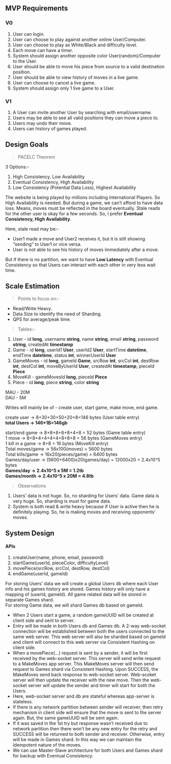 <!DOCTYPE html>
<html>

<head>
  <meta charset="utf-8">
  <meta name="viewport" content="width=device-width, initial-scale=1.0">
  <title>Chess</title>
  <link rel="stylesheet" href="https://stackedit.io/style.css" />
</head>

<body class="stackedit">
  <div class="stackedit__html"><h2 id="mvp-requirements">MVP Requirements</h2>
<h3 id="v0">V0</h3>
<ol>
<li>User can login.</li>
<li>User can choose to play against another online User/Computer.</li>
<li>User can choose to play as White/Black and difficulty level.</li>
<li>Each move can have a timer.</li>
<li>System should assign another opposite color User(random)/Computer to the User.</li>
<li>User should be able to move his piece from source to a valid destination position.</li>
<li>User should be able to view history of moves in a live game.</li>
<li>User can choose to cancel a live game.</li>
<li>System should assign only 1 live game to a User.</li>
</ol>
<h3 id="v1">V1</h3>
<ol>
<li>A User can invite another User by searching with email/username.</li>
<li>Users may be able to see all valid positions they can move a piece to.</li>
<li>Users may undo their move.</li>
<li>Users can history of games played.</li>
</ol>
<h2 id="design-goals">Design Goals</h2>
<blockquote>
<p>PACELC Theorem</p>
</blockquote>
<p>3 Options:-</p>
<ol>
<li>High Consistency, Low Availability</li>
<li>Eventual Consistency, High Availability</li>
<li>Low Consistency (Potential Data Loss), Highest Availability</li>
</ol>
<p>The website is being played by millions including International Players. So High Availability is needed. But during a game, we can’t afford to have data loss. Means, moves must be reflected in the board eventually. Stale reads for the other user is okay for a few seconds. So, I prefer <strong>Eventual Consistency, High Availability</strong>.</p>
<p>Here, stale read may be:-</p>
<ul>
<li>User1 made a move and User2 receives it, but it is still showing “sending” to User1 or vice versa.</li>
<li>User is not able to see his history of moves immediately after a move.</li>
</ul>
<p>But if there is no partition, we want to have <strong>Low Latency</strong> with Eventual Consistency so that Users can interact with each other in very less wait time.</p>
<h2 id="scale-estimation">Scale Estimation</h2>
<blockquote>
<p>Points to focus on:-</p>
</blockquote>
<ul>
<li>Read/Write Heavy.</li>
<li>Data Size to identify the need of Sharding.</li>
<li>QPS for average/peak time.</li>
</ul>
<blockquote>
<p>Tables:-</p>
</blockquote>
<ol>
<li>User - id <strong>long</strong>, username <strong>string</strong>, name <strong>string</strong>, email <strong>string</strong>, password <strong>string</strong>, createdAt <strong>timestamp</strong></li>
<li>Game - id <strong>long</strong>, userId1 <strong>User</strong>, userId2 <strong>User</strong>, startTime <strong>datetime</strong>, endTime <strong>datetime</strong>, status <strong>int</strong>,  winnerUserId <strong>User</strong></li>
<li>GameMoves - id <strong>long</strong>, gameId <strong>Game</strong>, srcRow <strong>int</strong>, srcCol <strong>int</strong>, destRow <strong>int</strong>, destCol <strong>int</strong>, moveByUserId <strong>User</strong>, createdAt <strong>timestamp</strong>, pieceId <strong>Piece</strong></li>
<li>MoveKill - gameMovesId <strong>long</strong>, pieceId <strong>Piece</strong></li>
<li>Piece - id <strong>long</strong>, piece <strong>string</strong>, color <strong>string</strong></li>
</ol>
<p>MAU - 20M<br>
DAU - 5M</p>
<p>Writes will mainly be of - create user, start game, make move, end game.</p>
<p>create user 				-&gt; 8+30+30+50+20+8=146 bytes (User table entry)<br>
<strong>total Users					-&gt; 146*1B=146gb</strong></p>
<p>start/end game 			-&gt; 8+8+8+8+8+4+8 = 52 bytes (Game table entry)<br>
1 move 						-&gt; 8+8+4+4+4+4+8+8+8 = 56 bytes (GameMoves entry)<br>
1 kill in a game			-&gt; 8+8 = 16 bytes (MoveKill entry)<br>
Total moves/game 	-&gt; 56x100(moves) = 5600 bytes<br>
Total kills/game			-&gt; 16x20(pieces/game) = 6400 bytes<br>
Games/day/user 		-&gt; (5600+6400)x20(games/day) = 12000x20 = 2.4x10^5 bytes<br>
<strong>Games/day					-&gt; 2.4x10^5 x 5M = 1.2tb</strong><br>
<strong>Games/month			-&gt; 2.4x10^5 x 20M = 4.8tb</strong></p>
<blockquote>
<p>Observations</p>
</blockquote>
<ol>
<li>Users’ data is not huge. So, no sharding for Users’ data. Game data is very huge. So, sharding is must for game data.</li>
<li>System is both read &amp; write heavy because if User is active then he is definitely playing. So, he is making moves and receiving opponents’ moves.</li>
</ol>
<h2 id="system-design">System Design</h2>
<h4 id="apis">APIs</h4>
<ol>
<li>createUser(name, phone, email, password)</li>
<li>startGame(userId, pieceColor, difficultyLevel)</li>
<li>movePiece(srcRow, srcCol, destRow, destCol)</li>
<li>endGame(userId, gameId)</li>
</ol>
<p>For storing Users’ data we will create a global Users db where each User info and his games history are stored. Games history will only have a mapping of (userId, gameId). All game related data will be stored in separate Games shard.<br>
For storing Game data, we will shard Games db based on gameId.</p>
<ul>
<li>When 2 Users start a game, a random gameUUID will be created at client side and sent to server.</li>
<li>Entry will be made in both Users db and Games db. A 2-way web-socket connection will be established between both the users connected to the same web server. This web server will also be sharded based on gameId and client will connect to this web server via Consistent Hashing on client side.</li>
<li>When a movePiece(…) request is sent by a sender, it will be first received by the web-socket server. This server will send write request to a MakeMoves app server. This MakeMoves server will then send request to Games shard via Consistent Hashing. Upon SUCCESS, the MakeMoves send back response to web-socket server. Web-scoket server will then update the receiver with the new move. Then the web-socket server will update the sender and timer will start for both the Users.</li>
<li>Here, web-socket server and db are stateful whereas app-server is stateless.</li>
<li>If there is any network partition between sender will receiver, then retry mechanism in client side will ensure that the move is sent to the server again. But, the same gameUUID will be sent again.</li>
<li>If it was saved in the 1st try but response wasn’t received due to network partition then there won’t be any new entry for the retry and SUCCESS will be returned to both sender and receiver. Otherwise, entry will be made in Games shard. In this way we can maintain the Idempotent nature of the moves.</li>
<li>We can use Master-Slave architecture for both Users and Games shard for backup with Eventual Consistency.</li>
</ul>
</div>
</body>

</html>
